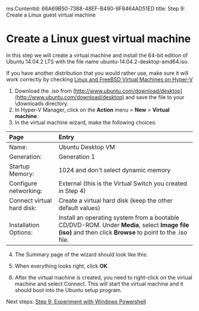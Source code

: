 ms.ContentId: 66A69B50-7388-48EF-B490-9F8464AD51ED
title: Step 9: Create a Linux guest virtual machine

# Create a Linux guest virtual machine #

In this step we will create a virtual machine and install the 64-bit edition of Ubuntu 14.04.2 LTS with the file name ubuntu-14.04.2-desktop-amd64.iso. 

If you have another distribution that you would rather use, make sure it will work correctly by checking [Linux and FreeBSD Virtual Machines on Hyper-V](https://technet.microsoft.com/en-us/library/dn531030.aspx)

<!-- Should we use a Gen 2 VM to show that stuff or stick with Gen 1 which might work for more distros? -->

1. Download the .iso from [http://www.ubuntu.com/download/desktop](http://www.ubuntu.com/download/desktop) and save the file to your \\downloads directory.
2. In Hyper-V Manager, click on the **Action** menu > **New** > **Virtual machine**. 
3. In the virtual machine wizard, make the following choices:

| **Page** | **Entry** |
|:-----|:-----|
|Name:						|Ubuntu Desktop VM 												|
|Generation: 				|Generation 1  													
|Startup Memory:			|1024 and don't select dynamic memory 							|
|Configure networking: 		|External (this is the Virtual Switch you created in Step 4)	|
|Connect virtual hard disk: |Create a virtual hard disk (keep the other default values) 	|
|Installation Options:		|Install an operating system from a bootable CD/DVD-ROM. Under **Media**, select **Image file (iso)** and then click **Browse** to point to the .iso file. 			|

4. The Summary page of the wizard should look like this:
	
	<!-- need screenshot -->
5. When everything looks right, click **OK**. 

6. After the virtual machine is created, you need to right-click on the virtual machine and select Connect. This will start the virtual machine and it should boot into the Ubuntu setup program.



Next steps:
[Step 9: Experiment with Windows Powershell](step9.md)
